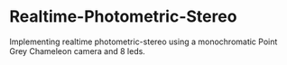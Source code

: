 Realtime-Photometric-Stereo
===========================

Implementing realtime photometric-stereo using a monochromatic Point Grey Chameleon camera and 8 leds.